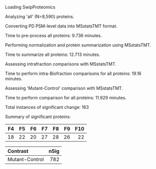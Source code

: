Loading SwipProteomics

Analyzing 'all' (N=8,590) proteins.

Converting PD PSM-level data into MSstatsTMT format.

Time to pre-process all proteins: 9.736 minutes.

Performing normalization and protein summarization using MSstatsTMT.

Time to summarize all proteins: 12.713 minutes.

Assessing intrafraction comparisons with MSstatsTMT.

Time to perform intra-Biofraction comparisons for all proteins: 19.16 minutes.

Assessing 'Mutant-Control' comparison with MSstatsTMT.

Time to perform comparison for all proteins: 11.929 minutes.

Total instances of significant change: 163

Summary of significant proteins:


| F4| F5| F6| F7| F8| F9| F10|
|--:|--:|--:|--:|--:|--:|---:|
| 18| 22| 20| 27| 28| 26|  22|


|Contrast       | nSig|
|:--------------|----:|
|Mutant-Control |  782|
